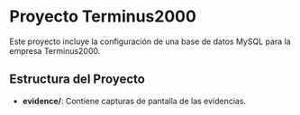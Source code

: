 # Proyecto Terminus2000

Este proyecto incluye la configuración de una base de datos MySQL para la empresa Terminus2000.

## Estructura del Proyecto


- **evidence/**: Contiene capturas de pantalla de las evidencias.
